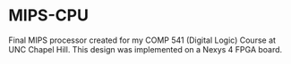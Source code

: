 # MIPS-CPU
Final MIPS processor created for my COMP 541 (Digital Logic) Course at UNC Chapel Hill. This design was implemented on a Nexys 4 FPGA board.
